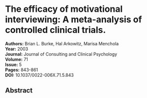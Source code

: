# The efficacy of motivational interviewing: A meta-analysis of controlled clinical trials.

**Authors:** Brian L. Burke, Hal Arkowitz, Marisa Menchola  
**Year:** 2003  
**Journal:** Journal of Consulting and Clinical Psychology  
**Volume:** 71  
**Issue:** 5  
**Pages:** 843-861  
**DOI:** 10.1037/0022-006X.71.5.843  

## Abstract


